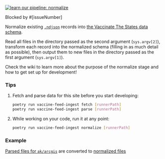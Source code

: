 [![learn our pipeline: normalize](https://img.shields.io/static/v1?label=learn%20our%20pipeline&message=normalize&style=social)](https://github.com/CAVaccineInventory/vaccine-feed-ingest/wiki/Runner-pipeline-stages#normalize)

Blocked by #[issueNumber]

Normalize existing [`.ndjson`](http://ndjson.org/) records into [the Vaccinate The States data schema](https://github.com/CAVaccineInventory/vaccine-feed-ingest/wiki/Normalized-Location-Schema).

Read all files in the directory passed as the second argument (`sys.argv[2]`), transform each record into the normalized schema (filling in as much detail as possible), then output them to new files in the directory passed as the first argument (`sys.argv[1]`).

Check the wiki to learn more about the purpose of the normalize stage and how to get set up for development!

### Tips

1. Fetch and parse data for this site before you start developing:
    ```sh
    poetry run vaccine-feed-ingest fetch [runnerPath]
    poetry run vaccine-feed-ingest parse [runnerPath]
    ```

1. While working on your code, run it at any point:
    ```sh
    poetry run vaccine-feed-ingest normalize [runnerPath]
    ```

### Example
[Parsed files for `ak/arcgis`](https://github.com/CAVaccineInventory/vaccine-feed-ingest-results/tree/main/ak/arcgis/parsed) are converted to [normalized files](https://github.com/CAVaccineInventory/vaccine-feed-ingest-results/tree/main/ak/arcgis/normalized)
